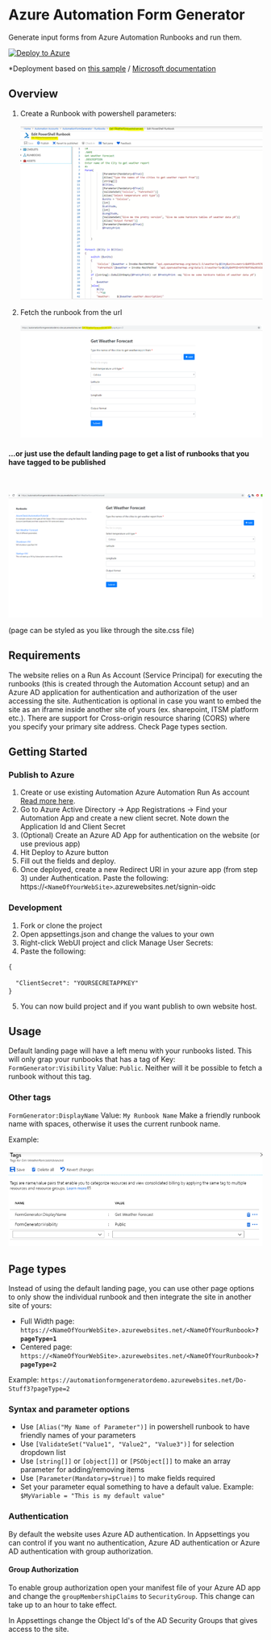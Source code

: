 # Azure Automation Form Generator
Generate input forms from Azure Automation Runbooks and run them.





[![Deploy to Azure](http://azuredeploy.net/deploybutton.png)](https://azuredeploy.net/)

*Deployment based on [this sample](https://github.com/azure-appservice-samples/ToDoApp) / [Microsoft documentation](https://docs.microsoft.com/en-us/azure/app-service/app-service-deploy-complex-application-predictably)
## Overview

1. Create a Runbook with powershell parameters:
<br><br>
![Create a Runbook with powershell parameters](https://github.com/MortenMeisler/AzureAutomationFormGenerator/blob/master/doc/howto00.png?raw=true)

2. Fetch the runbook from the url
<br><br>
![Fetch the runbook from the url](https://github.com/MortenMeisler/AzureAutomationFormGenerator/blob/master/doc/howto01.PNG?raw=true)

#### ...or just use the default landing page to get a list of runbooks that you have tagged to be published ####
<br><br>
![default landingpage](https://raw.githubusercontent.com/MortenMeisler/AzureAutomationFormGenerator/master/doc/howto02.png)

(page can be styled as you like through the site.css file)

## Requirements

The website relies on a Run As Account (Service Principal) for executing the runbooks (this is created through the Automation Account setup) and an Azure AD application for authentication and authorization of the user accessing the site. Authentication is optional in case you want to embed the site as an iframe inside another site of yours (ex. sharepoint, ITSM platform etc.). There are support for Cross-origin resource sharing (CORS) where you specify your primary site address. Check Page types section.
 
## Getting Started

### Publish to Azure
1. Create or use existing Automation Azure Automation Run As account [Read more here](https://docs.microsoft.com/en-us/azure/automation/manage-runas-account). 
2. Go to Azure Active Directory -> App Registrations -> Find your Automation App and create a new client secret. Note down the Application Id and Client Secret
3. (Optional) Create an Azure AD App for authentication on the website (or use previous app)
2. Hit Deploy to Azure button
3. Fill out the fields and deploy.
4. Once deployed, create a new Redirect URI in your azure app (from step 3) under Authentication. Paste the following: https://`<NameOfYourWebSite>`.azurewebsites.net/signin-oidc


### Development

1. Fork or clone the project
2. Open appsettings.json and change the values to your own
3. Right-click WebUI project and click Manage User Secrets:
4. Paste the following:

```
{
  
  "ClientSecret": "YOURSECRETAPPKEY"
}
```
5. You can now build project and if you want publish to own website host.

## Usage
Default landing page will have a left menu with your runbooks listed. This will only grap your runbooks that has a tag of Key: `FormGenerator:Visibility` Value: `Public`. Neither will it be possible to fetch a runbook without this tag.

### Other tags
`FormGenerator:DisplayName` Value: `My Runbook Name` Make a friendly runbook name with spaces, otherwise it uses the current runbook name. 

Example:
<br><br>
![tags](https://raw.githubusercontent.com/MortenMeisler/AzureAutomationFormGenerator/master/doc/tagshowto03.png)

## Page types
Instead of using the default landing page, you can use other page options to only show the individual runbook and then integrate the site in another site of yours:
- Full Width page: `https://<NameOfYourWebSite>.azurewebsites.net/<NameOfYourRunbook>`**`?pageType=1`**
- Centered page: `https://<NameOfYourWebSite>.azurewebsites.net/<NameOfYourRunbook>`**`?pageType=2`**

Example:
`https://automationformgeneratordemo.azurewebsites.net/Do-Stuff3?pageType=2`

### Syntax and parameter options
- Use ```[Alias("My Name of Parameter")]``` in powershell runbook to have friendly names of your parameters
- Use ```[ValidateSet("Value1", "Value2", "Value3")]``` for selection dropdown list
- Use ```[string[]]``` or ```[object[]]``` or ```[PSObject[]]``` to make an array parameter for adding/removing items
- Use ```[Parameter(Mandatory=$true)]``` to make fields required
- Set your parameter equal something to have a default value. Example: ```$MyVariable = "This is my default value"```

### Authentication
By default the website uses Azure AD authentication. In Appsettings you can control if you want no authentication, Azure AD authentication or Azure AD authentication with group authorization.

#### Group Authorization
To enable group authorization open your manifest file of your Azure AD app and change the `groupMembershipClaims` to `SecurityGroup`. This change can take up to an hour to take effect.

In Appsettings change the Object Id's of the AD Security Groups that gives access to the site.

